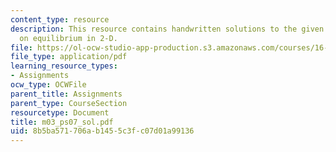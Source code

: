 ```yaml
---
content_type: resource
description: This resource contains handwritten solutions to the given problem set
  on equilibrium in 2-D.
file: https://ol-ocw-studio-app-production.s3.amazonaws.com/courses/16-01-unified-engineering-i-ii-iii-iv-fall-2005-spring-2006/8b5ba571706ab1455c3fc07d01a99136_m03_ps07_sol.pdf
file_type: application/pdf
learning_resource_types:
- Assignments
ocw_type: OCWFile
parent_title: Assignments
parent_type: CourseSection
resourcetype: Document
title: m03_ps07_sol.pdf
uid: 8b5ba571-706a-b145-5c3f-c07d01a99136
---
```

